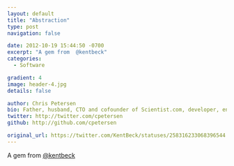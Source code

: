 ```yaml
---
layout: default
title: "Abstraction"
type: post
navigation: false

date: 2012-10-19 15:44:50 -0700
excerpt: "A gem from  @kentbeck"
categories:
  - Software

gradient: 4
image: header-4.jpg
details: false

author: Chris Petersen
bio: Father, husband, CTO and cofounder of Scientist.com, developer, entrepreneur and technologist.
twitter: http://twitter.com/cpetersen
github: http://github.com/cpetersen

original_url: https://twitter.com/KentBeck/statuses/258316233068396544
---
```



A gem from  [@kentbeck](http://www.twitter.com/kentbeck) 
